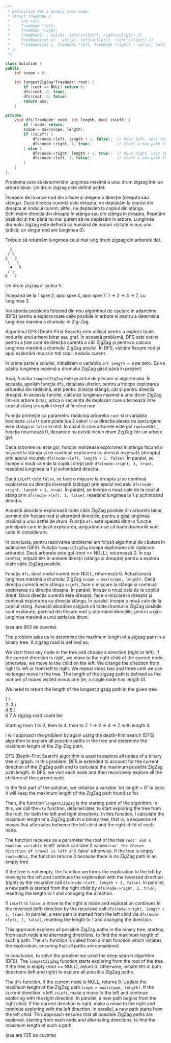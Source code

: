 ```cpp
/**
 * Definition for a binary tree node.
 * struct TreeNode {
 *     int val;
 *     TreeNode *left;
 *     TreeNode *right;
 *     TreeNode() : val(0), left(nullptr), right(nullptr) {}
 *     TreeNode(int x) : val(x), left(nullptr), right(nullptr) {}
 *     TreeNode(int x, TreeNode *left, TreeNode *right) : val(x), left(left), right(right) {}
 * };
 */

class Solution {
public:
    int scope = 0;

    int longestZigZag(TreeNode* root) {
        if (root == NULL) return 0;
        dfs(root, 0, true);
        dfs(root, 0, false);
        return ans;
    }

private:
    void dfs(TreeNode* node, int length, bool isLeft) {
        if (!node) return;
        scope = max(scope, length);
        if (isLeft) {
            dfs(node->left, length + 1, false);  // Move left, next should be right
            dfs(node->right, 1, true);           // Start a new path from right child
        } else {
            dfs(node->right, length + 1, true);  // Move right, next should be left
            dfs(node->left, 1, false);           // Start a new path from left child
        }
    }
};
```

Problema cere să determinăm lungimea maximă a unui drum zigzag într-un arbore binar. Un drum zigzag este definit astfel:

Începem de la orice nod din arbore și alegem o direcție (dreapta sau stânga).
Dacă direcția curentă este dreapta, ne deplasăm la copilul din dreapta al nodului curent; altfel, ne deplasăm la copilul din stânga.
Schimbăm direcția din dreapta în stânga sau din stânga în dreapta.
Repetăm pașii doi și trei până nu mai putem să ne deplasăm în arbore.
Lungimea drumului zigzag este definită ca numărul de noduri vizitate minus unu (adică, un singur nod are lungimea 0).

Trebuie să returnăm lungimea celui mai lung drum zigzag din arborele dat.

      1
     / \
    2   3
     \   \
      4   5
     / \
    6   7
Un drum zigzag ar putea fi:

Începând de la 1 spre 2, apoi spre 4, apoi spre 7: 1 -> 2 -> 4 -> 7, cu lungimea 3.

Voi aborda problema folosind din nou algoritmul de cautare in adancime (DFS) pentru a explora toate caile posibile in arbore si pentru a determina lungimea maxima a drumului in Zig-Zag.

Algoritmul DFS (Depth-First Search) este utilizat pentru a explora toate nodurile unui arbore binar sau graf.
În această problemă, DFS este extins pentru a ține cont de direcția curentă a căii ZigZag și pentru a calcula lungimea maximă a drumului ZigZag posibil. 
În DFS, vizităm fiecare nod și apoi explorăm recursiv toți copiii nodului curent.

In prima parte a solutiei, initializam o variabila `int length = 0` pe zero. Ea va păstra lungimea maximă a drumului ZigZag găsit până în prezent.

Apoi, functia `longestZigZag` este punctul de plecare al algoritmului. În aceasta, apelăm funcția `dfs`, detaliata ulterior, pentru a începe explorarea arborelui din rădăcină, atât pentru direcția stângă, cât și pentru direcția dreaptă.
In aceasta functie, calculez lungimea maximă a unui drum ZigZag într-un arbore binar, adica o secvență de deplasări care alternează între copilul stâng și copilul drept al fiecărui nod.

Funcția primește ca parametru rădăcina arborelui `root` si o variabila booleana `isleft` care poate lua 2 valori `true` directia aleasa de parcurgere este stanga si `false` in rest. În cazul în care arborele este gol `root==NULL`, funcția returnează 0, deoarece nu există niciun drum ZigZag într-un arbore gol.

Dacă arborele nu este gol, funcția realizeaza explorarea în stânga facand o mișcare la stânga și se continuă explorarea cu direcția inversată (dreapta) prin apelul recursiv `dfs(node->left, length + 1, false)`.
În paralel, se începe o nouă cale de la copilul drept prin `dfs(node->right, 1, true)`, resetând lungimea la 1 și schimbând direcția.

Dacă `isLeft` este `false`, se face o mișcare la dreapta și se continuă explorarea cu direcția inversată (stânga) prin apelul recursiv `dfs(node->right, length + 1, true)`.
În paralel, se începe o nouă cale de la copilul stâng prin `dfs(node->left, 1, false)`, resetând lungimea la 1 și schimbând direcția.

Această abordare explorează toate căile ZigZag posibile din arborele binar, pornind din fiecare nod și alternând direcțiile, pentru a găsi lungimea maximă a unui astfel de drum. Funcția `dfs` este apelată dintr-o funcție principală care inițiază explorarea, asigurându-se că toate drumurile sunt luate în considerare.


In concluzie, pentru rezolvarea problemei am folosit algoritmul de căutare în adâncime (DFS). 
Funcția `longestZigZag` începe explorarea din rădăcina arborelui. Dacă arborele este gol (root == NULL), returnează 0. În caz contrar, inițiază `DFS` în ambele direcții (stânga și dreapta) pentru a explora toate căile ZigZag posibile.

Funcția `dfs`, dacă nodul curent este NULL, returnează 0.
Actualizează lungimea maximă a drumului ZigZag `scope = max(scope, length)`.
Dacă direcția curentă este stânga `isLeft`, face o mișcare la stânga și continuă explorarea cu direcția dreapta. În paralel, începe o nouă cale de la copilul drept.
Dacă direcția curentă este dreapta, face o mișcare la dreapta și continuă explorarea cu direcția stânga. În paralel, începe o nouă cale de la copilul stâng.
Această abordare asigură că toate drumurile ZigZag posibile sunt explorate, pornind din fiecare nod și alternând direcțiile, pentru a găsi lungimea maximă a unui astfel de drum.

(asa are 663 de cuvinte)

The problem asks us to determine the maximum length of a zigzag path in a binary tree. A zigzag road is defined as:

We start from any node in the tree and choose a direction (right or left).
If the current direction is right, we move to the right child of the current node; otherwise, we move to the child on the left.
We change the direction from right to left or from left to right.
We repeat steps two and three until we can no longer move in the tree.
The length of the zigzag path is defined as the number of nodes visited minus one (ie, a single node has length 0).

We need to return the length of the longest zigzag path in the given tree.

 1
 / \
 2. 3
 \ \
 4 5
 / \
 6 7
A zigzag road could be:

Starting from 1 to 2, then to 4, then to 7: 1 -> 2 -> 4 -> 7, with length 3.

I will approach the problem by again using the depth-first search (DFS) algorithm to explore all possible paths in the tree and determine the maximum length of the Zig-Zag path.

DFS (Depth-First Search) algorithm is used to explore all nodes of a binary tree or graph.
In this problem, DFS is extended to account for the current direction of the ZigZag path and to calculate the maximum possible ZigZag path length.
In DFS, we visit each node and then recursively explore all the children of the current node.

In the first part of the solution, we initialize a variable `int length = 0' to zero. It will keep the maximum length of the ZigZag path found so far.

Then, the function `longestZigZag` is the starting point of the algorithm. In this, we call the `dfs` function, detailed later, to start exploring the tree from the root, for both the left and right directions.
In this function, I calculate the maximum length of a ZigZag path in a binary tree, that is, a sequence of moves that alternates between the left child and the right child of each node.

The function receives as a parameter the root of the tree `root' and a boolean variable `isleft' which can take 2 values ​​`true' the chosen direction of travel is left and `false' otherwise. If the tree is empty `root==NULL`, the function returns 0 because there is no ZigZag path in an empty tree.

If the tree is not empty, the function performs the exploration to the left by moving to the left and continues the exploration with the reversed direction (right) by the recursive call `dfs(node->left, length + 1, false)`.
In parallel, a new path is started from the right child by `dfs(node->right, 1, true)`, resetting the length to 1 and changing the direction.

If `isLeft` is `false`, a move to the right is made and exploration continues in the reversed (left) direction by the recursive call `dfs(node->right, length + 1, true)`.
In parallel, a new path is started from the left child via `dfs(node->left, 1, false)`, resetting the length to 1 and changing the direction.

This approach explores all possible ZigZag paths in the binary tree, starting from each node and alternating directions, to find the maximum length of such a path. The `dfs` function is called from a main function which initiates the exploration, ensuring that all paths are considered.


In conclusion, to solve the problem we used the deep search algorithm (DFS).
The `longestZigZag` function starts exploring from the root of the tree. If the tree is empty (root == NULL), return 0. Otherwise, initiate `DFS` in both directions (left and right) to explore all possible ZigZag paths.

The `dfs` function, if the current node is NULL, returns 0.
Update the maximum length of the ZigZag path `scope = max(scope, length)`.
If the current direction is left `isLeft`, make a move to the left and continue exploring with the right direction. In parallel, a new path begins from the right child.
If the current direction is right, make a move to the right and continue exploring with the left direction. In parallel, a new path starts from the left child.
This approach ensures that all possible ZigZag paths are explored, starting from each node and alternating directions, to find the maximum length of such a path.

(asa are 725 de cuvinte)